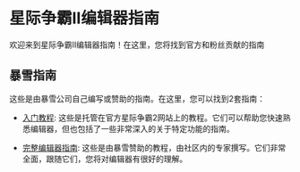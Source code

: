 # 星际争霸II编辑器指南
欢迎来到星际争霸II编辑器指南！在这里，您将找到官方和粉丝贡献的指南

## 暴雪指南

这些是由暴雪公司自己编写或赞助的指南。在这里，您可以找到2套指南：

* [入门教程](./Classic_Tutorials/01_Terrain_Module/1/): 这些是托管在官方星际争霸2网站上的教程。它们可以帮助您快速熟悉编辑器，但也包括了一些非常深入的关于特定功能的指南。


* [完整编辑器指南](./New_Tutorials/01_Introduction/001_Editor_Introduction/): 这些是由暴雪赞助的教程，由社区内的专家撰写。它们非常全面，跟随它们，您将对编辑器有很好的理解。